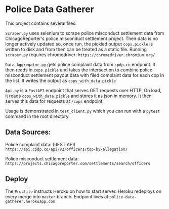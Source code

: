 # Police Data Gatherer

This project contains several files.

`Scraper.py` uses selenium to scrape police misconduct settlement data from ChicagoReporter's police misconduct settlement project.
Their data is no longer actively updated so, once run, the pickled output `cops.pickle` is written to disk and from then can be treated as a static file.
Running `scraper.py` requires chromedriver: `https://chromedriver.chromium.org/`

`Data_Aggregator.py` gets police complaint data from `cpdp.co` endpoint. It then reads in `cops.pickle` and takes the intersection to combine police misconduct settlement payout data with filed complaint data for each cop in the list. It writes the output as `cops_with_data.pickle`

`Api.py` is a `FastAPI` endpoint that serves GET requests over HTTP. On load, it reads `cops_with_data.pickle` and stores it as json in memory. It then serves this data for requests at `/cops` endpoint.

Usage is demonstrated in `test_client.py` which you can run with a `pytest` command in the root directory.

## Data Sources:

Police complaint data: (REST API) `https://api.cpdp.co/api/v2/officers/top-by-allegation/`

Police misconduct settlement data: `https://projects.chicagoreporter.com/settlements/search/officers`

## Deploy
The `Procfile` instructs Heroku on how to start server. Heroku redeploys on every merge into `master` branch. Endpoint lives at `police-data-gatherer.herokuapp.com`